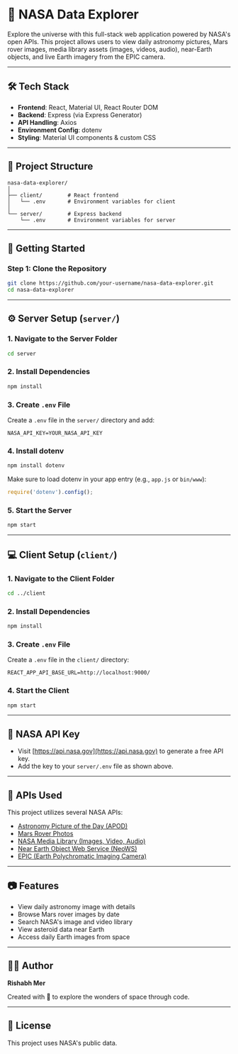 # 🚀 NASA Data Explorer

Explore the universe with this full-stack web application powered by NASA's open APIs. This project allows users to view daily astronomy pictures, Mars rover images, media library assets (images, videos, audio), near-Earth objects, and live Earth imagery from the EPIC camera.

---

## 🛠 Tech Stack

- **Frontend**: React, Material UI, React Router DOM  
- **Backend**: Express (via Express Generator)  
- **API Handling**: Axios  
- **Environment Config**: dotenv  
- **Styling**: Material UI components & custom CSS  

---

## 📁 Project Structure

```
nasa-data-explorer/
│
├── client/        # React frontend
│   └── .env       # Environment variables for client
│
└── server/        # Express backend
    └── .env       # Environment variables for server
```

---

## 🚀 Getting Started

### Step 1: Clone the Repository

```bash
git clone https://github.com/your-username/nasa-data-explorer.git
cd nasa-data-explorer
```

---

## ⚙️ Server Setup (`server/`)

### 1. Navigate to the Server Folder

```bash
cd server
```

### 2. Install Dependencies

```bash
npm install
```

### 3. Create `.env` File

Create a `.env` file in the `server/` directory and add:

```env
NASA_API_KEY=YOUR_NASA_API_KEY
```

### 4. Install dotenv

```bash
npm install dotenv
```

Make sure to load dotenv in your app entry (e.g., `app.js` or `bin/www`):

```js
require('dotenv').config();
```

### 5. Start the Server

```bash
npm start
```

---

## 💻 Client Setup (`client/`)

### 1. Navigate to the Client Folder

```bash
cd ../client
```

### 2. Install Dependencies

```bash
npm install
```

### 3. Create `.env` File

Create a `.env` file in the `client/` directory:

```env
REACT_APP_API_BASE_URL=http://localhost:9000/
```

### 4. Start the Client

```bash
npm start
```

---

## 🔑 NASA API Key

- Visit [https://api.nasa.gov](https://api.nasa.gov) to generate a free API key.
- Add the key to your `server/.env` file as shown above.

---

## 🌌 APIs Used

This project utilizes several NASA APIs:

- [Astronomy Picture of the Day (APOD)](https://api.nasa.gov/)
- [Mars Rover Photos](https://api.nasa.gov/)
- [NASA Media Library (Images, Video, Audio)](https://images.nasa.gov/)
- [Near Earth Object Web Service (NeoWS)](https://api.nasa.gov/)
- [EPIC (Earth Polychromatic Imaging Camera)](https://epic.gsfc.nasa.gov/)

---

## 📷 Features

- View daily astronomy image with details
- Browse Mars rover images by date
- Search NASA's image and video library
- View asteroid data near Earth
- Access daily Earth images from space

---

## 👨‍💻 Author

**Rishabh Mer**

Created with 💫 to explore the wonders of space through code.

---

## 📃 License

This project uses NASA's public data. 